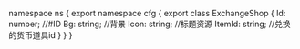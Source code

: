 namespace ns {
	export namespace cfg {
		export class ExchangeShop {
			Id: number;		//#ID
			Bg: string;		//背景
			Icon: string;		//标题资源
			ItemId: string;		//兑换的货币道具id
		}
	}
}